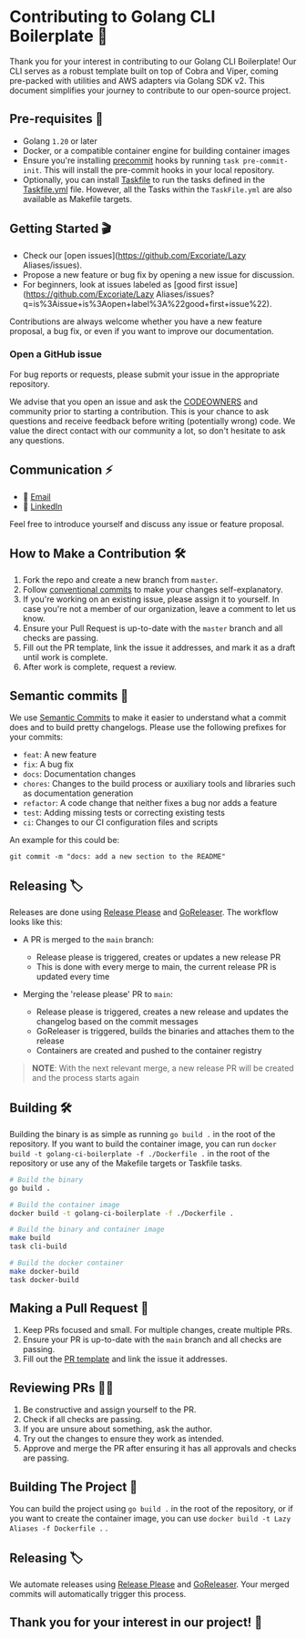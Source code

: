 # Contributing to Golang CLI Boilerplate 🤝

Thank you for your interest in contributing to our Golang CLI Boilerplate! Our CLI serves as a robust template built on top of Cobra and Viper, coming pre-packed with utilities and AWS adapters via Golang SDK v2. This document simplifies your journey to contribute to our open-source project.

## Pre-requisites 💼

* Golang `1.20` or later
* Docker, or a compatible container engine for building container images
* Ensure you're installing [precommit](https://pre-commit.com/) hooks by running `task pre-commit-init`. This will install the pre-commit hooks in your local repository.
* Optionally, you can install [Taskfile](https://taskfile.dev/#/) to run the tasks defined in the [Taskfile.yml](./TaskFile.yml) file. However, all the Tasks within the `TaskFile.yml` are also available as Makefile targets.

## Getting Started 🎬

* Check our [open issues](https://github.com/Excoriate/Lazy Aliases/issues).
* Propose a new feature or bug fix by opening a new issue for discussion.
* For beginners, look at issues labeled as [good first issue](https://github.com/Excoriate/Lazy Aliases/issues?q=is%3Aissue+is%3Aopen+label%3A%22good+first+issue%22).

Contributions are always welcome whether you have a new feature proposal, a bug fix, or even if you want to improve our documentation.
### Open a GitHub issue

For bug reports or requests, please submit your issue in the appropriate repository.

We advise that you open an issue and ask the
[CODEOWNERS](.github/CODEOWNERS) and community prior to starting a contribution.
This is your chance to ask questions and receive feedback before
writing (potentially wrong) code. We value the direct contact with our community
a lot, so don't hesitate to ask any questions.


## Communication ⚡

* 📧 [Email](mailto:alex_torres@outlook.com)
* 🧳 [LinkedIn](https://www.linkedin.com/in/alextorresruiz/)

Feel free to introduce yourself and discuss any issue or feature proposal.

## How to Make a Contribution 🛠️

1. Fork the repo and create a new branch from `master`.
2. Follow [conventional commits](https://www.conventionalcommits.org/en/v1.0.0/) to make your changes self-explanatory.
3. If you're working on an existing issue, please assign it to yourself. In case you're not a member of our organization, leave a comment to let us know.
4. Ensure your Pull Request is up-to-date with the `master` branch and all checks are passing.
5. Fill out the PR template, link the issue it addresses, and mark it as a draft until work is complete.
6. After work is complete, request a review.

## Semantic commits 📝
We use [Semantic Commits](https://www.conventionalcommits.org/en/v1.0.0/) to make it easier to understand what a commit does and to build pretty changelogs. Please use the following prefixes for your commits:
- `feat`: A new feature
- `fix`: A bug fix
- `docs`: Documentation changes
- `chores`: Changes to the build process or auxiliary tools and libraries such as documentation generation
- `refactor`: A code change that neither fixes a bug nor adds a feature
- `test`: Adding missing tests or correcting existing tests
- `ci`: Changes to our CI configuration files and scripts

An example for this could be:
```
git commit -m "docs: add a new section to the README"
```

## Releasing 🏷️
Releases are done using [Release Please](https://github.com/googleapis/release-please) and [GoReleaser](https://goreleaser.com/). The workflow looks like this:

* A PR is merged to the `main` branch:
  * Release please is triggered, creates or updates a new release PR
  * This is done with every merge to main, the current release PR is updated every time

* Merging the 'release please' PR to `main`:
  * Release please is triggered, creates a new release and updates the changelog based on the commit messages
  * GoReleaser is triggered, builds the binaries and attaches them to the release
  * Containers are created and pushed to the container registry

>**NOTE**: With the next relevant merge, a new release PR will be created and the process starts again

## Building 🛠️
Building the binary is as simple as running `go build .` in the root of the repository. If you want to build the container image, you can run `docker build -t golang-ci-boilerplate -f ./Dockerfile .` in the root of the repository or use any of the Makefile targets or Taskfile tasks.
```bash
# Build the binary
go build .

# Build the container image
docker build -t golang-ci-boilerplate -f ./Dockerfile .

# Build the binary and container image
make build
task cli-build

# Build the docker container
make docker-build
task docker-build
```


## Making a Pull Request 📝

1. Keep PRs focused and small. For multiple changes, create multiple PRs.
2. Ensure your PR is up-to-date with the `main` branch and all checks are passing.
3. Fill out the [PR template](.github/PULL_REQUEST_TEMPLATE.md) and link the issue it addresses.

## Reviewing PRs 🕵️‍♀️

1. Be constructive and assign yourself to the PR.
2. Check if all checks are passing.
3. If you are unsure about something, ask the author.
4. Try out the changes to ensure they work as intended.
5. Approve and merge the PR after ensuring it has all approvals and checks are passing.

## Building The Project 💼

You can build the project using `go build .` in the root of the repository, or if you want to create the container image, you can use `docker build -t Lazy Aliases -f Dockerfile .` .

## Releasing 🏷️

We automate releases using [Release Please](https://github.com/googleapis/release-please) and [GoReleaser](https://goreleaser.com/). Your merged commits will automatically trigger this process.

## Thank you for your interest in our project! 🙌
